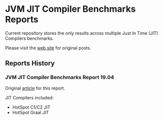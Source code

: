 # JVM JIT Compiler Benchmarks Reports

Current repository stores the only results across multiple Just In Time (JIT) Compilers benchmarks.

Please visit the [web site](https://www.ionutbalosin.com) for original posts.

## Reports History

### JVM JIT Compiler Benchmarks Report 19.04

Original [article](https://ionutbalosin.com/2019/04/jvm-jit-compilers-benchmarks-report-19-04) for this report.

JIT Compilers included:   
* HotSpot C1/C2 JIT
* HotSpot Graal JIT


